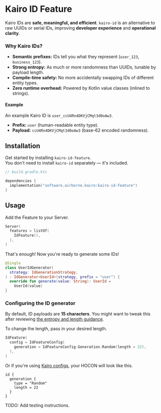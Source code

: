 # Kairo ID Feature

Kairo IDs are **safe, meaningful, and efficient**.
`kairo-id` is an alternative to raw UUIDs or serial IDs,
improving **developer experience** and **operational clarity**.

### Why Kairo IDs?

- **Semantic prefixes:** IDs tell you what they represent (`user_123`, `business_123`).
- **Strong entropy:** As much or more randomness than UUIDs, tunable by payload length.
- **Compile-time safety:** No more accidentally swapping IDs of different entity types.
- **Zero runtime overhead:** Powered by Kotlin value classes (inlined to strings).

#### Example

An example Kairo ID is `user_ccU4Rn4DKVjCMqt3d0oAw3`.

- **Prefix:** `user` (human-readable entity type).
- **Payload:** `ccU4Rn4DKVjCMqt3d0oAw3` (base-62 encoded randomness).

## Installation

Get started by installing `kairo-id-feature`.\
You don't need to install `kairo-id` separately — it's included.

```kotlin
// build.gradle.kts

dependencies {
  implementation("software.airborne.kairo:kairo-id-feature")
}
```

## Usage

Add the Feature to your Server.

```kotlin
Server(
  features = listOf(
    IdFeature(),
  ),
)
```

That's enough! Now you're ready to generate some IDs!

```kotlin
@Single
class UserIdGenerator(
  strategy: IdGenerationStrategy,
) : IdGenerator<UserId>(strategy, prefix = "user") {
  override fun generate(value: String): UserId =
    UserId(value)
}
```

### Configuring the ID generator

By default, ID payloads are **15 characters**.
You might want to tweak this
after reviewing [the entropy and length guidance](../README.md#entropy-and-length-guidance).

To change the length, pass in your desired length.

```kotlin
IdFeature(
  config = IdFeatureConfig(
    generation = IdFeatureConfig.Generation.Random(length = 22),
  ),
)
```

Or if you're using [Kairo configs](../../kairo-config),
your HOCON will look like this.

```hocon
id {
  generation {
    type = "Random"
    length = 22
  }
}
```

TODO: Add testing instructions.
